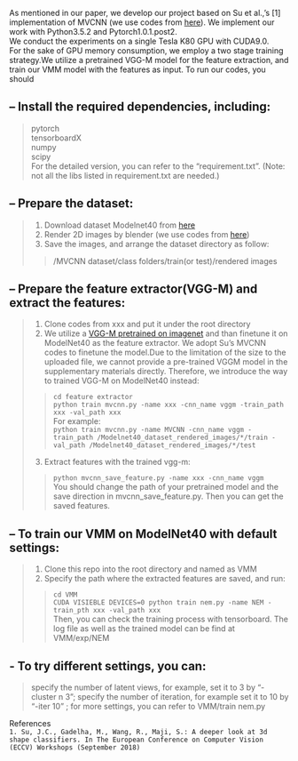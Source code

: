 As mentioned in our paper, we develop our project based on Su et al.,’s [1] implementation of MVCNN (we use codes from [here](https://github.com/jongchyisu/mvcnn_pytorch)). We implement our work with Python3.5.2 and Pytorch1.0.1.post2.  
We conduct the experiments on a single Tesla K80 GPU with CUDA9.0.  
For the sake of GPU memory consumption, we employ a two stage training strategy.We utilize a pretrained VGG-M model for the feature extraction, and train our VMM model with the features as input. To run our codes, you should  
## – Install the required dependencies, including:
>pytorch  
>tensorboardX  
>numpy  
>scipy  
>For the detailed version, you can refer to the “requirement.txt”. (Note: not all the libs listed in requirement.txt are needed.)  
## – Prepare the dataset:
>1. Download dataset Modelnet40 from [here](http://modelnet.cs.princeton.edu/)
>2. Render 2D images by blender (we use codes from [here](https://github.com/jongchyisu/mvcnn_pytorch))
>3. Save the images, and arrange the dataset directory as follow:
>>/MVCNN dataset/class folders/train(or test)/rendered images
## – Prepare the feature extractor(VGG-M) and extract the features:
>1. Clone codes from xxx and put it under the root directory
>2. We utilize a [VGG-M pretrained on imagenet](http://data.lip6.fr/cadene/pretrainedmodels/vggm-786f2434.pth) and than finetune it on ModelNet40 as the feature extractor.
>We adopt Su’s MVCNN codes to finetune the model.Due to the limitation of the size to the uploaded file, we cannot provide a pre-trained VGGM model in the supplementary materials directly. Therefore, we introduce the way to trained VGG-M on ModelNet40 instead:
>>`cd feature extractor`  
>>`python train mvcnn.py -name xxx -cnn_name vggm -train_path xxx -val_path xxx`  
>For example:  
>>`python train mvcnn.py -name MVCNN -cnn_name vggm -train_path /Modelnet40_dataset_rendered_images/*/train -val_path /Modelnet40_dataset_rendered_images/*/test`  
>3. Extract features with the trained vgg-m:
>>`python mvcnn_save_feature.py -name xxx -cnn_name vggm`  
>You should change the path of your pretrained model and the save direction in mvcnn_save_feature.py. Then you can get the saved features.
## – To train our VMM on ModelNet40 with default settings:
>1. Clone this repo into the root directory and named as VMM
>2. Specify the path where the extracted features are saved, and run:
>>`cd VMM`  
>>`CUDA VISIEBLE DEVICES=0 python train nem.py -name NEM -train_pth xxx -val_path xxx`  
>Then, you can check the training process with tensorboard. The log file as well as the trained model can be find at VMM/exp/NEM
## - To try different settings, you can:
>specify the number of latent views, for example, set it to 3 by “-cluster n 3”;
>specify the number of iteration, for example set it to 10 by “-iter 10” ;
>for more settings, you can refer to VMM/train nem.py

References  
`1. Su, J.C., Gadelha, M., Wang, R., Maji, S.: A deeper look at 3d shape classifiers. In The European Conference on Computer Vision (ECCV) Workshops (September 2018)`
